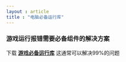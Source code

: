 ```yaml
---
layout : article
title : "电脑必备运行库"
---
```


### 游戏运行报错需要必备组件的解决方案

下载
**[游戏必备运行库](https://pan.baidu.com/s/1WKh2HvkHsNpAOGD0ZJ1_JQ?pwd=cn4b)**
这通常可以解决99%的问题
